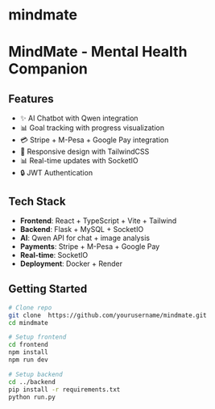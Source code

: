 # mindmate
# MindMate - Mental Health Companion

## Features
- ✨ AI Chatbot with Qwen integration
- 📊 Goal tracking with progress visualization
- 💳 Stripe + M-Pesa + Google Pay integration
- 📱 Responsive design with TailwindCSS
- 📊 Real-time updates with SocketIO
- 🔒 JWT Authentication

## Tech Stack
- **Frontend**: React + TypeScript + Vite + Tailwind
- **Backend**: Flask + MySQL + SocketIO
- **AI**: Qwen API for chat + image analysis
- **Payments**: Stripe + M-Pesa + Google Pay
- **Real-time**: SocketIO
- **Deployment**: Docker + Render

## Getting Started
```bash
# Clone repo
git clone  https://github.com/yourusername/mindmate.git 
cd mindmate

# Setup frontend
cd frontend
npm install
npm run dev

# Setup backend
cd ../backend
pip install -r requirements.txt
python run.py
